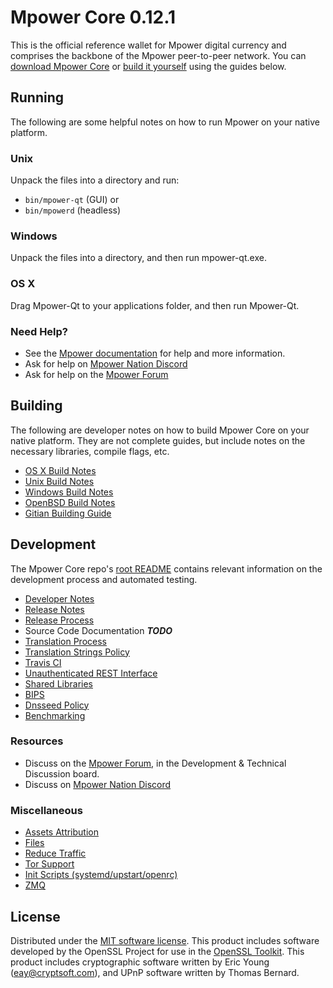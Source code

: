 Mpower Core 0.12.1
=====================

This is the official reference wallet for Mpower digital currency and comprises the backbone of the Mpower peer-to-peer network. You can [download Mpower Core](https://www.mpower.org/downloads/) or [build it yourself](#building) using the guides below.

Running
---------------------
The following are some helpful notes on how to run Mpower on your native platform.

### Unix

Unpack the files into a directory and run:

- `bin/mpower-qt` (GUI) or
- `bin/mpowerd` (headless)

### Windows

Unpack the files into a directory, and then run mpower-qt.exe.

### OS X

Drag Mpower-Qt to your applications folder, and then run Mpower-Qt.

### Need Help?

* See the [Mpower documentation](https://dashpay.atlassian.net/wiki/display/DOC)
for help and more information.
* Ask for help on [Mpower Nation Discord](http://mpowerchat.org)
* Ask for help on the [Mpower Forum](https://mpower.org/forum)

Building
---------------------
The following are developer notes on how to build Mpower Core on your native platform. They are not complete guides, but include notes on the necessary libraries, compile flags, etc.

- [OS X Build Notes](build-osx.md)
- [Unix Build Notes](build-unix.md)
- [Windows Build Notes](build-windows.md)
- [OpenBSD Build Notes](build-openbsd.md)
- [Gitian Building Guide](gitian-building.md)

Development
---------------------
The Mpower Core repo's [root README](/README.md) contains relevant information on the development process and automated testing.

- [Developer Notes](developer-notes.md)
- [Release Notes](release-notes.md)
- [Release Process](release-process.md)
- Source Code Documentation ***TODO***
- [Translation Process](translation_process.md)
- [Translation Strings Policy](translation_strings_policy.md)
- [Travis CI](travis-ci.md)
- [Unauthenticated REST Interface](REST-interface.md)
- [Shared Libraries](shared-libraries.md)
- [BIPS](bips.md)
- [Dnsseed Policy](dnsseed-policy.md)
- [Benchmarking](benchmarking.md)

### Resources
* Discuss on the [Mpower Forum](https://mpower.org/forum), in the Development & Technical Discussion board.
* Discuss on [Mpower Nation Discord](http://mpowerchat.org)

### Miscellaneous
- [Assets Attribution](assets-attribution.md)
- [Files](files.md)
- [Reduce Traffic](reduce-traffic.md)
- [Tor Support](tor.md)
- [Init Scripts (systemd/upstart/openrc)](init.md)
- [ZMQ](zmq.md)

License
---------------------
Distributed under the [MIT software license](/COPYING).
This product includes software developed by the OpenSSL Project for use in the [OpenSSL Toolkit](https://www.openssl.org/). This product includes
cryptographic software written by Eric Young ([eay@cryptsoft.com](mailto:eay@cryptsoft.com)), and UPnP software written by Thomas Bernard.
